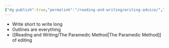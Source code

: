 ```yaml
---
{"dg-publish":true,"permalink":"/reading-and-writing/writing-advice/","tags":["writing, advice, writing advice, landing"],"noteIcon":""}
---
```



- Write short to write long
- Outlines are everything
- [[Reading and Writing/The Paramedic Method\|The Paramedic Method]] of editing